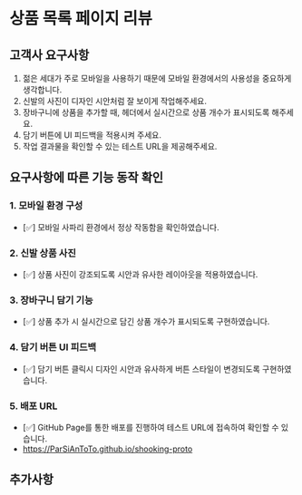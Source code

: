 # 상품 목록 페이지 리뷰

## 고객사 요구사항

1. 젊은 세대가 주로 모바일을 사용하기 때문에 모바일 환경에서의 사용성을 중요하게 생각합니다.
2. 신발의 사진이 디자인 시안처럼 잘 보이게 작업해주세요.
3. 장바구니에 상품을 추가할 때, 헤더에서 실시간으로 상품 개수가 표시되도록 해주세요.
4. 담기 버튼에 UI 피드백을 적용시켜 주세요.
5. 작업 결과물을 확인할 수 있는 테스트 URL을 제공해주세요.

## 요구사항에 따른 기능 동작 확인

### 1. 모바일 환경 구성
- [✅] 모바일 사파리 환경에서 정상 작동함을 확인하였습니다.

### 2. 신발 상품 사진
- [✅] 상품 사진이 강조되도록 시안과 유사한 레이아웃을 적용하였습니다.

### 3. 장바구니 담기 기능
- [✅] 상품 추가 시 실시간으로 담긴 상품 개수가 표시되도록 구현하였습니다.

### 4. 담기 버튼 UI 피드백
- [✅] 담기 버튼 클릭시 디자인 시안과 유사하게 버튼 스타일이 변경되도록 구현하였습니다.

### 5. 배포 URL
- [✅] GitHub Page를 통한 배포를 진행하여 테스트 URL에 접속하여 확인할 수 있습니다.
- https://ParSiAnToTo.github.io/shooking-proto


## 추가사항